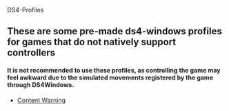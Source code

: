 DS4-Profiles
## These are some pre-made ds4-windows profiles for games that do not natively support controllers
#### It is not recommended to use these profiles, as controlling the game may feel awkward due to the simulated movements registered by the game through DS4Windows.
- [Content Warning](DS4-Profiles/Content_Warning.md)
